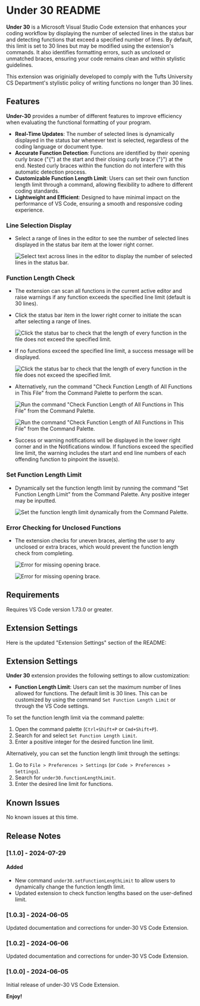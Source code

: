 # Under 30 README

**Under 30** is a Microsoft Visual Studio Code extension that enhances your 
coding workflow by displaying the number of selected lines in the status bar 
and detecting functions that exceed a specified number of lines. By default, 
this limit is set to 30 lines but may be modified using the extension's 
commands. It also identifies formatting errors, such as unclosed or unmatched 
braces, ensuring your code remains clean and within stylistic guidelines.

This extension was originially developed to comply with the Tufts University CS Department's
stylistic policy of writing functions no longer than 30 lines.

## Features

**Under-30** provides a number of different features to improve 
efficiency when evaluating the functional formatting of your program.

- **Real-Time Updates**: The number of selected lines is dynamically displayed in 
the status bar whenever text is selected, regardless of the coding language or 
document type.
- **Accurate Function Detection**: Functions are identified by their opening curly 
brace ("{") at the start and their closing curly brace ("}") at the end. Nested
curly braces within the function do not interfere with this automatic detection
process.
- **Customizable Function Length Limit**: Users can set their own function length 
limit through a command, allowing flexibility to adhere to different coding standards.
- **Lightweight and Efficient**: Designed to have minimal impact on the performance
of VS Code, ensuring a smooth and responsive coding experience.

### Line Selection Display
- Select a range of lines in the editor to see the number of selected lines 
displayed in the status bar item at the lower right corner.
  
  ![Select text across lines in the editor to display the number of selected lines in the status bar.](https://raw.githubusercontent.com/danglorioso/under-30/main/images/line-selection.gif)

### Function Length Check
- The extension can scan all functions in the current active editor and raise 
warnings if any function exceeds the specified line limit (default is 30 lines).
- Click the status bar item in the lower right corner to initiate the scan 
after selecting a range of lines.

  ![Click the status bar to check that the length of every function in the file does not exceed the specified limit.](https://raw.githubusercontent.com/danglorioso/under-30/main/images/exceeds-30.png)

- If no functions exceed the specified line limit, a success message will be displayed.

  ![Click the status bar to check that the length of every function in the file does not exceed the specified limit.](https://raw.githubusercontent.com/danglorioso/under-30/main/images/status-bar-click.gif)

- Alternatively, run the command "Check Function Length of All Functions in 
This File" from the Command Palette to perform the scan.

  ![Run the command "Check Function Length of All Functions in This File" from the Command Palette.](https://raw.githubusercontent.com/danglorioso/under-30/main/images/command-palette.png)

  ![Run the command "Check Function Length of All Functions in This File" from the Command Palette.](https://raw.githubusercontent.com/danglorioso/under-30/main/images/command.gif)

- Success or warning notifications will be displayed in the lower right corner 
and in the Notifications window. If functions exceed the specified line limit, the 
warning includes the start and end line numbers of each offending function to
pinpoint the issue(s).

### Set Function Length Limit
- Dynamically set the function length limit by running the command 
"Set Function Length Limit" from the Command Palette. Any positive integer may be inputted.

  ![Set the function length limit dynamically from the Command Palette.](https://raw.githubusercontent.com/danglorioso/under-30/main/images/set-limit.gif)

### Error Checking for Unclosed Functions
- The extension checks for uneven braces, alerting the user to any unclosed or 
extra braces, which would prevent the function length check from completing.

  ![Error for missing opening brace.](https://raw.githubusercontent.com/danglorioso/under-30/main/images/missing-closing-brace.png)
  
  ![Error for missing opening brace.](https://raw.githubusercontent.com/danglorioso/under-30/main/images/missing-opening-brace.png)

## Requirements

Requires VS Code version 1.73.0 or greater.

## Extension Settings

Here is the updated "Extension Settings" section of the README:

## Extension Settings

**Under 30** extension provides the following settings to allow customization:

- **Function Length Limit**: Users can set the maximum number of lines allowed for functions. The default limit is 30 lines. This can be customized by using the command `Set Function Length Limit` or through the VS Code settings.

To set the function length limit via the command palette:

1. Open the command palette (`Ctrl+Shift+P` or `Cmd+Shift+P`).
2. Search for and select `Set Function Length Limit`.
3. Enter a positive integer for the desired function line limit.

Alternatively, you can set the function length limit through the settings:

1. Go to `File > Preferences > Settings` (or `Code > Preferences > Settings`).
2. Search for `under30.functionLengthLimit`.
3. Enter the desired line limit for functions.

## Known Issues

No known issues at this time.

## Release Notes

### [1.1.0] - 2024-07-29

#### Added
- New command `under30.setFunctionLengthLimit` to allow users to dynamically change the function length limit.
- Updated extension to check function lengths based on the user-defined limit.

### [1.0.3] - 2024-06-05

Updated documentation and corrections for under-30 VS Code Extension.

### [1.0.2] - 2024-06-06

Updated documentation and corrections for under-30 VS Code Extension.

### [1.0.0] - 2024-06-05

Initial release of under-30 VS Code Extension.

**Enjoy!**
